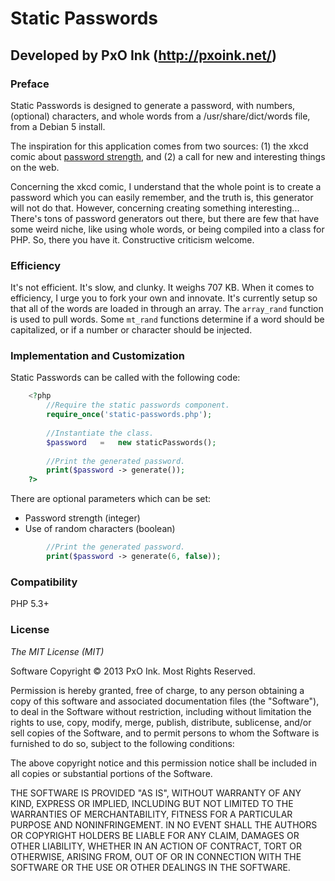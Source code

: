 # Static Passwords

## Developed by PxO Ink (http://pxoink.net/)

### Preface

Static Passwords is designed to generate a password, with 
numbers, (optional) characters, and whole words from a 
/usr/share/dict/words file, from a Debian 5 install. 

The inspiration for this application comes from two sources: 
(1) the xkcd comic about [password strength](http://xkcd.com/936/), 
and (2) a call for new and interesting things on the web. 

Concerning the xkcd comic, I understand that the whole point 
is to create a password which you can easily remember, and the 
truth is, this generator will not do that. However, concerning 
creating something interesting... There's tons of password 
generators out there, but there are few that have some weird 
niche, like using whole words, or being compiled into a class 
for PHP. So, there you have it. Constructive criticism welcome.

### Efficiency

It's not efficient. It's slow, and clunky. It weighs 707 KB. When 
it comes to efficiency, I urge you to fork your own and innovate. 
It's currently setup so that all of the words are loaded in through 
an array. The `array_rand` function is used to pull words. Some 
`mt_rand` functions determine if a word should be capitalized, 
or if a number or character should be injected.

### Implementation and Customization

Static Passwords can be called with the following code:

```php
	<?php
		//Require the static passwords component.
		require_once('static-passwords.php');
		
		//Instantiate the class.
		$password	=	new staticPasswords();
		
		//Print the generated password.
		print($password -> generate());
	?>
```

There are optional parameters which can be set:

* Password strength (integer)
* Use of random characters (boolean)

```php
		//Print the generated password.
		print($password -> generate(6, false));
```

### Compatibility

PHP 5.3+

### License

*The MIT License (MIT)*

Software Copyright &copy; 2013 PxO Ink. Most Rights Reserved.

Permission is hereby granted, free of charge, to any person obtaining a copy of this software and associated documentation files (the "Software"), to deal in the Software without restriction, including without limitation the rights to use, copy, modify, merge, publish, distribute, sublicense, and/or sell copies of the Software, and to permit persons to whom the Software is furnished to do so, subject to the following conditions:

The above copyright notice and this permission notice shall be included in all copies or substantial portions of the Software.

THE SOFTWARE IS PROVIDED "AS IS", WITHOUT WARRANTY OF ANY KIND, EXPRESS OR IMPLIED, INCLUDING BUT NOT LIMITED TO THE WARRANTIES OF MERCHANTABILITY, FITNESS FOR A PARTICULAR PURPOSE AND NONINFRINGEMENT. IN NO EVENT SHALL THE AUTHORS OR COPYRIGHT HOLDERS BE LIABLE FOR ANY CLAIM, DAMAGES OR OTHER LIABILITY, WHETHER IN AN ACTION OF CONTRACT, TORT OR OTHERWISE, ARISING FROM, OUT OF OR IN CONNECTION WITH THE SOFTWARE OR THE USE OR OTHER DEALINGS IN THE SOFTWARE.